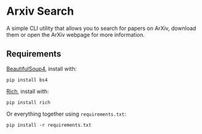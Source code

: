 # Arxiv Search

A simple CLI utility that allows you to search for papers on ArXiv, download
them or open the ArXiv webpage for more information. 

## Requirements 

[BeautifulSoup4](https://www.crummy.com/software/BeautifulSoup/bs4/download/), install with:
```
pip install bs4
```

[Rich](https://rich.readthedocs.io/en/latest/index.html), install with:
```
pip install rich
```

Or everything together using `requirements.txt`:
```
pip install -r requirements.txt
```
